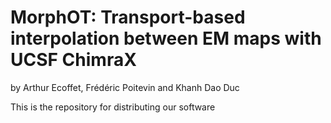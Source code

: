 # MorphOT: Transport-based interpolation between EM maps with UCSF ChimraX

by Arthur Ecoffet, Frédéric Poitevin and Khanh Dao Duc

This is the repository for distributing our software
